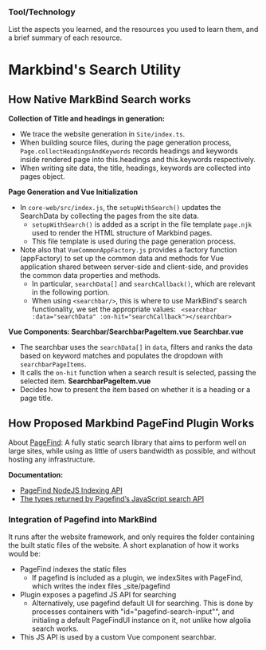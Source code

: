 ### Tool/Technology

List the aspects you learned, and the resources you used to learn them, and a brief summary of each resource.

# Markbind's Search Utility

## How Native MarkBind Search works
**Collection of Title and headings in generation:**
* We trace the website generation in `Site/index.ts`.
* When building source files, during the page generation process, `Page.collectHeadingsAndKeywords` records headings and keywords inside rendered page into this.headings and this.keywords respectively.
* When writing site data, the title, headings, keywords are collected into pages object.

**Page Generation and Vue Initialization**
* In `core-web/src/index.js`, the `setupWithSearch()` updates the SearchData by collecting the pages from the site data.
    * `setupWithSearch()` is added as a script in the file template `page.njk` used to render the HTML structure of Markbind pages.
    * This file template is used during the page generation process.
* Note also that `VueCommonAppFactory.js` provides a factory function (appFactory) to set up the common data and methods for Vue application shared between server-side and client-side, and provides the common data properties and methods.
    * In particular, `searchData[]` and `searchCallback()`, which are relevant in the following portion.
    * When using `<searchbar/>`, this is where to use MarkBind's search functionality, we set the appropriate values: ` <searchbar :data="searchData" :on-hit="searchCallback"></searchbar>`

**Vue Components: Searchbar/SearchbarPageItem.vue**
**Searchbar.vue**
* The searchbar uses the `searchData[]` in `data`, filters and ranks the data based on keyword matches and populates the dropdown with `searchbarPageItems`. 
* It calls the `on-hit` function when a search result is selected, passing the selected item.
**SearchbarPageItem.vue**
* Decides how to present the item based on whether it is a heading or a page title.


## How Proposed Markbind PageFind Plugin Works

About [PageFind](https://pagefind.app/): A fully static search library that aims to perform well on large sites, while using as little of users bandwidth
as possible, and without hosting any infrastructure.

**Documentation:**
* [PageFind NodeJS Indexing API](https://pagefind.app/docs/node-api/)
* [The types returned by Pagefind’s JavaScript search API](https://github.com/CloudCannon/pagefind/blob/production-docs/pagefind_web_js/types/index.d.ts)

### **Integration of Pagefind into MarkBind**
It runs after the website framework, and only requires the folder containing the built static files of the website. A short explanation of how it works would be:

* PageFind indexes the static files
    * If pagefind is included as a plugin, we indexSites with PageFind, which writes the index files  _site/pagefind 
* Plugin exposes a pagefind JS API for searching 
    * Alternatively, use pagefind default UI for searching. This is done by processes containers with "id="pagefind-search-input"", and initialing a default PageFindUI instance on it, not unlike how algolia search works.
* This JS API is used by a custom Vue component searchbar.

